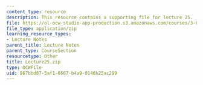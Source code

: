 ```yaml
---
content_type: resource
description: This resource contains a supporting file for lecture 25.
file: https://ol-ocw-studio-app-production.s3.amazonaws.com/courses/3-016-mathematics-for-materials-scientists-and-engineers-fall-2005/967bbd875af16667b4a90146b25ac299_Lecture25.zip
file_type: application/zip
learning_resource_types:
- Lecture Notes
parent_title: Lecture Notes
parent_type: CourseSection
resourcetype: Other
title: Lecture25.zip
type: OCWFile
uid: 967bbd87-5af1-6667-b4a9-0146b25ac299
---
```

